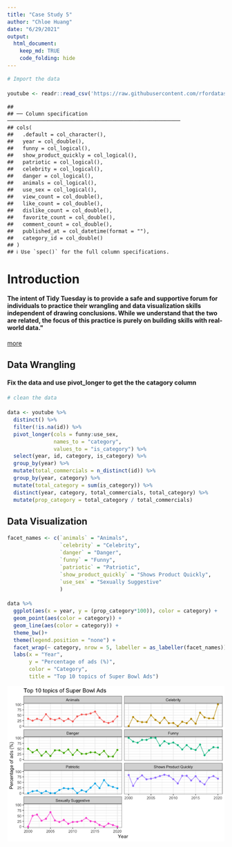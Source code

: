 ```yaml
---
title: "Case Study 5"
author: "Chloe Huang"
date: "6/29/2021"
output: 
  html_document: 
    keep_md: TRUE
    code_folding: hide
---
```







```r
# Import the data

youtube <- readr::read_csv('https://raw.githubusercontent.com/rfordatascience/tidytuesday/master/data/2021/2021-03-02/youtube.csv')
```

```
## 
## ── Column specification ────────────────────────────────────────────────────────
## cols(
##   .default = col_character(),
##   year = col_double(),
##   funny = col_logical(),
##   show_product_quickly = col_logical(),
##   patriotic = col_logical(),
##   celebrity = col_logical(),
##   danger = col_logical(),
##   animals = col_logical(),
##   use_sex = col_logical(),
##   view_count = col_double(),
##   like_count = col_double(),
##   dislike_count = col_double(),
##   favorite_count = col_double(),
##   comment_count = col_double(),
##   published_at = col_datetime(format = ""),
##   category_id = col_double()
## )
## ℹ Use `spec()` for the full column specifications.
```

# Introduction
#### The intent of Tidy Tuesday is to provide a safe and supportive forum for individuals to practice their wrangling and data visualization skills independent of drawing conclusions. While we understand that the two are related, the focus of this practice is purely on building skills with real-world data."

[more](https://github.com/rfordatascience/tidytuesday)

## Data Wrangling

#### Fix the data and use pivot_longer to get the the catagory column

```r
# clean the data

data <- youtube %>%
  distinct() %>% 
  filter(!is.na(id)) %>% 
  pivot_longer(cols = funny:use_sex,
               names_to = "category",
               values_to = "is_category") %>% 
  select(year, id, category, is_category) %>% 
  group_by(year) %>% 
  mutate(total_commercials = n_distinct(id)) %>% 
  group_by(year, category) %>% 
  mutate(total_category = sum(is_category)) %>% 
  distinct(year, category, total_commercials, total_category) %>% 
  mutate(prop_category = total_category / total_commercials)
```

## Data Visualization

```r
facet_names <- c(`animals` = "Animals",
                 `celebrity` = "Celebrity",
                 `danger` = "Danger",
                 `funny` = "Funny",
                 `patriotic` = "Patriotic",
                 `show_product_quickly` = "Shows Product Quickly",
                 `use_sex` = "Sexually Suggestive"
                 )

data %>%
  ggplot(aes(x = year, y = (prop_category*100)), color = category) +
  geom_point(aes(color = category)) +
  geom_line(aes(color = category)) +
  theme_bw()+
  theme(legend.position = "none") +
  facet_wrap(~ category, nrow = 5, labeller = as_labeller(facet_names)) +
  labs(x = "Year",
       y = "Percentage of ads (%)", 
       color = "Category", 
       title = "Top 10 topics of Super Bowl Ads")
```

![](Case_Study05_Tidy_Tuesday_files/figure-html/unnamed-chunk-3-1.png)<!-- -->

